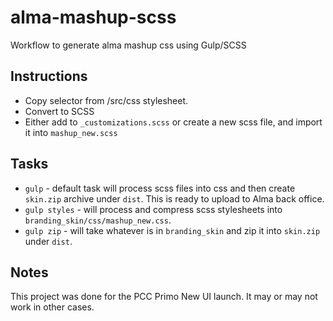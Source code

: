 # alma-mashup-scss
Workflow to generate alma mashup css using Gulp/SCSS

## Instructions
- Copy selector from /src/css stylesheet. 
- Convert to SCSS
- Either add to `_customizations.scss` or create a new scss file, and import it into `mashup_new.scss`

## Tasks
- `gulp` - default task will process scss files into css and then create `skin.zip` archive under `dist`. This is ready to upload to Alma back office. 
- `gulp styles` - will process and compress scss stylesheets into `branding_skin/css/mashup_new.css`.
- `gulp zip` - will take whatever is in `branding_skin` and zip it into `skin.zip` under `dist`.

## Notes
This project was done for the PCC Primo New UI launch. It may or may not work in other cases. 